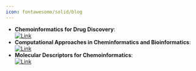 ```yaml
---
icon: fontawesome/solid/blog
---
```


- **Chemoinformatics for Drug Discovery**:   
	[![Link](https://img.shields.io/badge/Link-offline-red?style=for-the-badge&logo=xamarin&logoColor=red)](https://onlinelibrary.wiley.com/doi/book/10.1002/9781118742785)  
- **Computational Approaches in Cheminformatics and Bioinformatics**:   
	[![Link](https://img.shields.io/badge/Link-online-brightgreen?style=for-the-badge&logo=cachet&logoColor=65FF8F)](https://books.google.com/books/about/Computational_Approaches_in_Cheminformat.html?id=bLqV4rYQoYsC)  
- **Molecular Descriptors for Chemoinformatics**:   
	[![Link](https://img.shields.io/badge/Link-offline-red?style=for-the-badge&logo=xamarin&logoColor=red)](https://onlinelibrary.wiley.com/doi/book/10.1002/9783527628766)  
